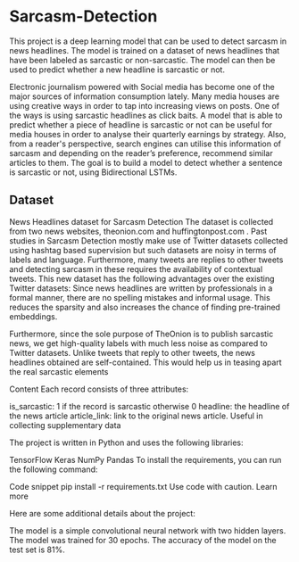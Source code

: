 # Sarcasm-Detection

This project is a deep learning model that can be used to detect sarcasm in news headlines. The model is trained on a dataset of news headlines that have been labeled as sarcastic or non-sarcastic. The model can then be used to predict whether a new headline is sarcastic or not.

Electronic journalism powered with Social media has become one of the major sources of information consumption lately. Many media houses are using creative ways in order to tap into increasing views on posts. One of the ways is using sarcastic headlines as click baits. A model that is able to predict whether a piece of headline is sarcastic or not can be useful for media houses in order to analyse their quarterly earnings by strategy. Also, from a reader's perspective, search engines can utilise this information of sarcasm and depending on the reader’s preference, recommend similar articles to them.
The goal is to build a model to detect whether a sentence is sarcastic or not, using Bidirectional LSTMs.

## Dataset 

News Headlines dataset for Sarcasm Detection The dataset is collected from two news websites, theonion.com and huffingtonpost.com . Past studies in Sarcasm Detection mostly make use of Twitter datasets collected using hashtag based supervision but such datasets are noisy in terms of labels and language. Furthermore, many tweets are replies to other tweets and detecting sarcasm in these requires the availability of contextual tweets. This new dataset has the following advantages over the existing Twitter datasets:
Since news headlines are written by professionals in a formal manner, there are no spelling mistakes and informal usage. This reduces the sparsity and also increases the chance of finding pre-trained embeddings.

Furthermore, since the sole purpose of TheOnion is to publish sarcastic news, we get high-quality labels with much less noise as compared to Twitter datasets. Unlike tweets that reply to other tweets, the news headlines obtained are self-contained. This would help us in teasing apart the real sarcastic elements

Content Each record consists of three attributes:

is_sarcastic: 1 if the record is sarcastic otherwise 0
headline: the headline of the news article
article_link: link to the original news article. Useful in collecting supplementary data

The project is written in Python and uses the following libraries:

TensorFlow
Keras
NumPy
Pandas
To install the requirements, you can run the following command:

Code snippet
pip install -r requirements.txt
Use code with caution. Learn more



Here are some additional details about the project:

The model is a simple convolutional neural network with two hidden layers.
The model was trained for 30 epochs.
The accuracy of the model on the test set is 81%.
